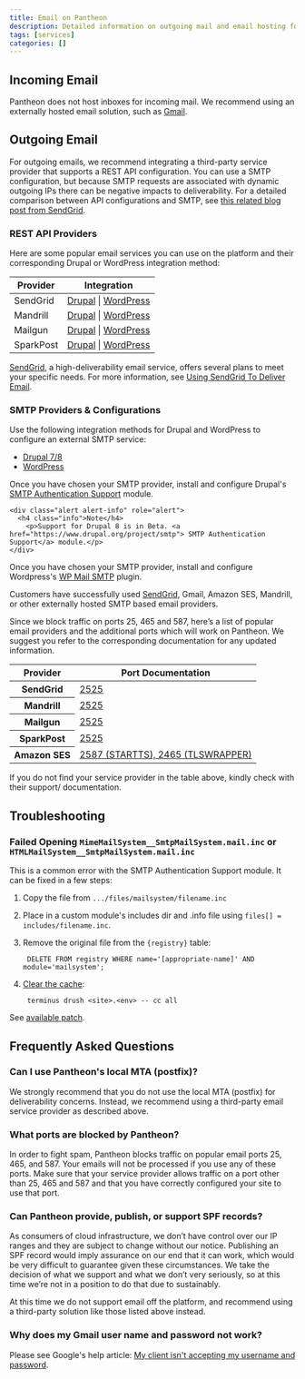 ```yaml
---
title: Email on Pantheon
description: Detailed information on outgoing mail and email hosting for your Pantheon Drupal or WordPress site.
tags: [services]
categories: []
---
```

## Incoming Email

Pantheon does not host inboxes for incoming mail. We recommend using an externally hosted email solution, such as [Gmail](https://gsuite.google.com/index.html).

## Outgoing Email

For outgoing emails, we recommend integrating a third-party service provider that supports a REST API configuration. You can use a SMTP configuration, but because SMTP requests are associated with dynamic outgoing IPs there can be negative impacts to deliverability. For a detailed comparison between API configurations and SMTP, see [this related blog post from SendGrid](https://sendgrid.com/blog/web-api-or-smtp-relay-how-should-you-send-your-mail/).


### REST API Providers

Here are some popular email services you can use on the platform and their corresponding Drupal or WordPress integration method:

<table class="table table-responsive table-bordered">
    <thead class="thead-inverse">
      <tr>
        <th scope="row" class="thead-inverse">Provider</th>
        <th>Integration</th>
      </tr>
    </thead>
    <tbody>
      <tr>
        <td scope="row" class="thead-inverse">SendGrid</td>
        <td><a href="https://www.drupal.org/project/sendgrid_integration" target="blank">Drupal</a> | <a target="blank" href="https://wordpress.org/plugins/sendgrid-email-delivery-simplified/">WordPress</a></td>
      </tr>
      <tr>
        <td scope="row" class="thead-inverse">Mandrill</td>
        <td><a href="https://www.drupal.org/project/mandrill" target="blank">Drupal</a> | <a target="blank" href="https://wordpress.org/plugins/wpmandrill/">WordPress</a></td>
      </tr>
      <tr>
        <td scope="row" class="thead-inverse">Mailgun</td>
        <td><a href="https://www.drupal.org/project/mailgun" target="blank">Drupal</a> | <a target="blank" href="https://wordpress.org/plugins/mailgun/">WordPress</a></td>
      </tr>
      <tr>
        <td scope="row" class="thead-inverse">SparkPost</td>
        <td><a href="https://www.drupal.org/project/sparkpost" target="blank">Drupal</a> | <a target="blank" href="https://wordpress.org/plugins/sparkpost/">WordPress</a></td>
      </tr>
    </tbody>
</table>

[SendGrid](https://sendgrid.com/), a high-deliverability email service, offers several plans to meet your specific needs. For more information, see [Using SendGrid To Deliver Email](/docs/guides/sendgrid/).

### SMTP Providers & Configurations
Use the following integration methods for Drupal and WordPress to configure an external SMTP service:

<ul class="nav nav-tabs" role="tablist">
  <li class="active" role="presentation"><a href="#drupal" aria-controls="drupal" role="tab" data-toggle="tab">Drupal 7/8</a></li>
  <li role="presentation"><a href="#wp" aria-controls="wp" role="tab" data-toggle="tab">WordPress</a></li>
</ul>

<!-- Tab panes -->
<div class="tab-content">
  <div role="tabpanel" class="tab-pane active" id="drupal">
    Once you have chosen your SMTP provider, install and configure Drupal's <a href="https://drupal.org/project/smtp">SMTP Authentication Support</a> module.

    <div class="alert alert-info" role="alert">
      <h4 class="info">Note</h4>
        <p>Support for Drupal 8 is in Beta. <a href="https://www.drupal.org/project/smtp"> SMTP Authentication Support</a> module.</p>
    </div>
  </div>
  <div role="tabpanel" class="tab-pane" id="wp">
    Once you have chosen your SMTP provider, install and configure Wordpress's <a href="https://wordpress.org/plugins/wp-mail-smtp/">WP Mail SMTP</a> plugin.
  </div>
</div>

Customers have successfully used [SendGrid](/docs/guides/sendgrid/), Gmail, Amazon SES, Mandrill, or other externally hosted SMTP based email providers.

Since we block traffic on ports 25, 465 and 587, here’s a list of popular email providers and the additional ports which will work on Pantheon. We suggest you refer to the corresponding documentation for any updated information.

<table class="table table-condensed table-bordered">
    <thead class="thead-inverse">
      <tr>
        <th scope="row" class="thead-inverse">Provider</th>
        <th>Port Documentation</th>
      </tr>
    </thead>
    <tbody>
      <tr>
        <th scope="row" class="thead-inverse">SendGrid</th>
        <td><a href="https://sendgrid.com/docs/Classroom/Basics/Email_Infrastructure/smtp_ports.html" target="_blank">2525</a></td>
      </tr>
      <tr>
        <th scope="row" class="thead-inverse">Mandrill</th>
        <td><a href="https://mandrill.zendesk.com/hc/en-us/articles/205582167-Which-SMTP-ports-can-I-use-" target="_blank">2525</a></td>
      </tr>
      <tr>
        <th scope="row" class="thead-inverse">Mailgun</th>
        <td><a href="http://blog.mailgun.com/25-465-587-what-port-should-i-use/" target="_blank">2525</a></td>
      </tr>
      <tr>
        <th scope="row" class="thead-inverse">SparkPost</th>
        <td><a href="https://www.sparkpost.com/docs/faq/smtp-connection-problems/" target="_blank">2525</a></td>
      </tr>
      <tr>
        <th scope="row" class="thead-inverse">Amazon SES</th>
        <td><a href="http://docs.aws.amazon.com/ses/latest/DeveloperGuide/smtp-connect.html" target="_blank">2587 (STARTTS), 2465 (TLSWRAPPER)</a></td>
      </tr>
    </tbody>
</table>

If you do not find your service provider in the table above, kindly check with their support/ documentation.

## Troubleshooting

### Failed Opening `MimeMailSystem__SmtpMailSystem.mail.inc` or `HTMLMailSystem__SmtpMailSystem.mail.inc`

This is a common error with the SMTP Authentication Support module. It can be fixed in a few steps:

1. Copy the file from `.../files/mailsystem/filename.inc`
2. Place in a custom module's includes dir and .info file using `files[] = includes/filename.inc`.
3. Remove the original file from the `{registry}` table:

        DELETE FROM registry WHERE name='[appropriate-name]' AND module='mailsystem';

4. [Clear the cache](https://github.com/pantheon-systems/cli):

        terminus drush <site>.<env> -- cc all

See [available patch](https://drupal.org/node/1369736#comment-5644064).

## Frequently Asked Questions
### Can I use Pantheon's local MTA (postfix)?
We strongly recommend that you do not use the local MTA (postfix) for deliverability concerns. Instead, we recommend using a third-party email service provider as described above.  

### What ports are blocked by Pantheon?
In order to fight spam, Pantheon blocks traffic on popular email ports 25, 465, and 587. Your emails will not be processed if you use any of these ports. Make sure that your service provider allows traffic on a port other than 25, 465 and 587 and that you have correctly configured your site to use that port.

### Can Pantheon provide, publish, or support SPF records?

As consumers of cloud infrastructure, we don’t have control over our IP ranges and they are subject to change without our notice. Publishing an SPF record would imply assurance on our end that it can work, which would be very difficult to guarantee given these circumstances. We take the decision of what we support and what we don’t very seriously, so at this time we’re not in a position to do that due to sustainably.

At this time we do not support email off the platform, and recommend using a third-party solution like those listed above instead.

### Why does my Gmail user name and password not work?

Please see Google's help article: [My client isn't accepting my username and password](https://support.google.com/mail/answer/14257?p=client_login&rd=1).
